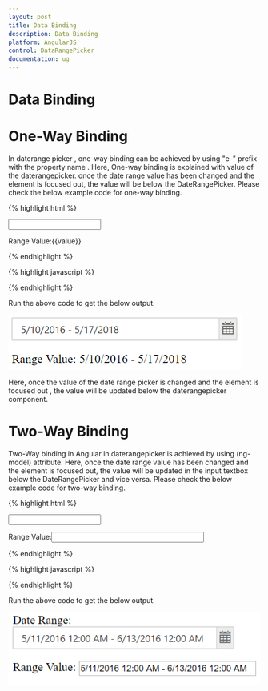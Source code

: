 ```yaml
---
layout: post
title: Data Binding 
description: Data Binding
platform: AngularJS
control: DataRangePicker
documentation: ug
---
```

# Data Binding

# One-Way Binding

In daterange picker , one-way binding can be achieved by using "e-" prefix with the property name . Here, One-way binding is explained with value of the daterangepicker. once the date range value has been changed and the element is focused out, the value will be below the DateRangePicker. Please check the below example code for one-way binding. 

{% highlight html %}

<div ng-controller="dateRangeCtrl" >
  <input type="text" id="daterange" ej-daterangepicker e-value="value" e-width="300px" />

   <p>Range Value:{{value}}</p>
        
</div>

{% endhighlight %}

{% highlight javascript %}

<script>
        angular.module('syncApp', ['ejangular'])
           .controller('dateRangeCtrl', function ($scope) {
               $scope.value = "5/10/2016 - 5/17/2018";               
           });
</script>

{% endhighlight %}

Run the above code to get the below output.

![](data-binding_images/one-way-binding.png)

Here, once the value of the date range picker is changed and the element is focused out , the value will be updated below the daterangepicker component.

# Two-Way Binding

Two-Way binding in Angular in daterangepicker is achieved by using (ng-model) attribute. Here, once the date range value has been changed and the element is focused out, the value will be updated in the input textbox below the DateRangePicker and vice versa. Please check the below example code for two-way binding.

{% highlight html %}

<div ng-controller="dateRangeCtrl" >
  <input type="text" id="daterange" ej-daterangepicker e-value="value" e-width="300px" />

   <p>Range Value:<input ng-model="value" size="35" /></p>
        
</div>

{% endhighlight %} 

{% highlight javascript %}

<script>
     angular.module('syncApp', ['ejangular'])
     .controller('dateRangeCtrl', function ($scope) {
     $scope.value = "5/28/2016 12:00 AM - 5/28/2018 12:00 AM";
     $scope.enable = "true";              
           });
</script>

{% endhighlight %}

Run the above code to get the below output.

![](data-binding_images/Two-way-binding.png)